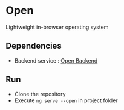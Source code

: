 # Open
Lightweight in-browser operating system

## Dependencies
* Backend service : [Open Backend](https://github.com/rdelbaere/open-backend)

## Run
* Clone the repository
* Execute `ng serve --open` in project folder
